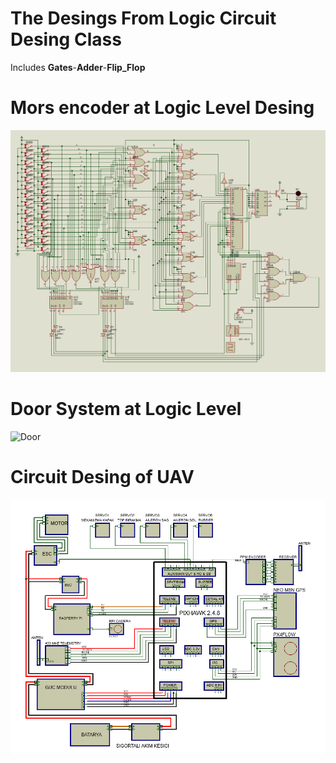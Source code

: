 # The Desings From Logic Circuit Desing Class
  Includes **Gates**-**Adder**-**Flip_Flop**

# Mors encoder at Logic Level Desing
![Mors](Images/Mors.png)

# Door System at Logic Level
![Door](Images/Door.png)

# Circuit Desing of UAV 
![UAV](Images/UAV.png)
